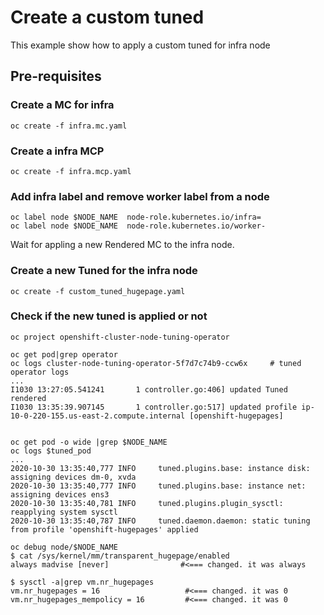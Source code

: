 # Create a custom tuned

This example show how to apply a custom tuned for infra node

## Pre-requisites
### Create a MC for infra
~~~
oc create -f infra.mc.yaml
~~~

### Create a infra MCP
~~~
oc create -f infra.mcp.yaml
~~~

### Add infra label and remove worker label from a node
~~~
oc label node $NODE_NAME  node-role.kubernetes.io/infra=
oc label node $NODE_NAME  node-role.kubernetes.io/worker-
~~~

Wait for appling a new Rendered MC to the infra node.

### Create a new Tuned for the infra node
~~~
oc create -f custom_tuned_hugepage.yaml
~~~


### Check if the new tuned is applied or not
~~~
oc project openshift-cluster-node-tuning-operator

oc get pod|grep operator
oc logs cluster-node-tuning-operator-5f7d7c74b9-ccw6x     # tuned operator logs
...
I1030 13:27:05.541241       1 controller.go:406] updated Tuned rendered
I1030 13:35:39.907145       1 controller.go:517] updated profile ip-10-0-220-155.us-east-2.compute.internal [openshift-hugepages]


oc get pod -o wide |grep $NODE_NAME
oc logs $tuned_pod
...
2020-10-30 13:35:40,777 INFO     tuned.plugins.base: instance disk: assigning devices dm-0, xvda
2020-10-30 13:35:40,777 INFO     tuned.plugins.base: instance net: assigning devices ens3
2020-10-30 13:35:40,781 INFO     tuned.plugins.plugin_sysctl: reapplying system sysctl
2020-10-30 13:35:40,787 INFO     tuned.daemon.daemon: static tuning from profile 'openshift-hugepages' applied

oc debug node/$NODE_NAME
$ cat /sys/kernel/mm/transparent_hugepage/enabled
always madvise [never]                #<=== changed. it was always

$ sysctl -a|grep vm.nr_hugepages
vm.nr_hugepages = 16                   #<=== changed. it was 0
vm.nr_hugepages_mempolicy = 16         #<=== changed. it was 0
~~~


